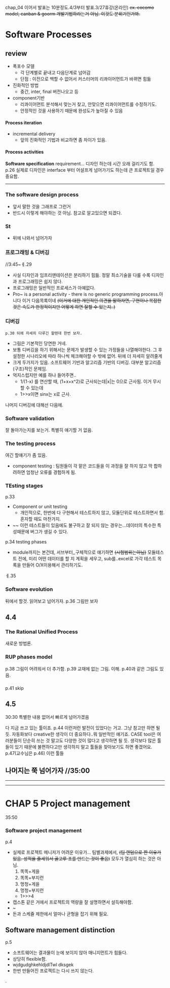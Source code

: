 chap_04 이어서
발표는 10분정도.4/3부터 발표.3/27휴강(온라인)
~~ex. cocomo model, canban & goorm 개발기법하라는거 아님. 이것도 분위기인가봐.~~
# Software Processes
## review
* 폭포수 모델
  * 각 단계별로 끝내고 다음단계로 넘어감
  * 단점 : 이전으로 백할 수 없어서 커스터머의 리콰이어먼트가 바뀌면 힘듦
* 진화적인 방법
  * 중간, inter, final 버전나오고 등
* component기반
  * 리콰이어먼트 분석해서 맞는거 찾고, 안맞으면 리콰이어먼트를 수정하기도.
  * 안정적인 것을 사용하기 때문에 완성도가 높아질 수 있음
#### Process iteration
* incremental delivery
  * 앞의 진화적인 기법과 비교하면 좀 차이가 있음.
#### Process activities
  **Software specification**
    requirement...
디자인 하는데 시간 오래 걸리기도 함.
p.26 실제로 디자인은 interface 부터 어설프게 넘어가기도 하는데 큰 프로젝트일 경우 중요함.

---------------------
### The software design process
  * 앞서 말한 것을 그래프로 그런거
  * 반드시 이렇게 해야하는 것 아님. 참고로 알고있으면 되겠다.
### St
  * 뒤에 나와서 넘어가자
### 프로그래밍 & 디버깅
//3:45~ㅔ.29
* 사실 디자인과 임프리맨테이션은 분리하기 힘듦. 정말 최소기술을 다룰 수록 디자인과 프로그래밍은 쉽지 않다.
* 프로그래밍은 일반적인 프로세스가 아예없다.
* Pro~ is a personal activity - there is no generic programming process.아니다 이거 다음목록이네 ~~(이거에 대한 개인적인 의견을 말하자면, 구현이나 복잡한 것은 속도가 한정적이지만 어떻게 하면 잘할 수 있는지..)~~
### 디버깅
    p.30 뒤에 자세히 다루긴 할텐데 한번 보자.
* 그림은 기본적인 당연한 거네.
* 보통 디버깅을 하기 위해서는 문제가 발생할 수 있는 가정들을 나열해야한다. 그 후 설정한 시나리오에 따라 하나씩 체크해야할 수 밖에 없어. 뒤에 더 자세히 알려줄게
* 크게 두가지가 있음. 소프트웨어 기반과 알고리즘 기반의 디버깅. 대부분 알고리즘(구조)적인 문제임.
* 억지스럽지만 예를 하나 들어주면..
  *  1/(1-x) 를 연산할 때, (1+x+x^2)로 근사되는데|x|는 0으로 근사됨. 이거 무시할 수 있는데
  * 1>>x이면 sinx는 x로 근사.

나머지 디버깅에 대해선 다음에.
### Software validation
잘 돌아가는지를 보는거.
특별히 얘기할 거 없음.
### The testing process
여긴 할얘기가 좀 있음.
* component testing : 팀원들이 각 맡은 코드들을 이 과정을 잘 하지 않고 막 합하려하면 엄청난 오류를 경험하게 됨.
### TEsting stages
p.33
* Component or unit testing
  * 개인적으로, 한번에 다 구현해서 테스트하지 않고, 모듈단위로 테스트하면서 함. 혼자할 때도 마찬가지.
* ~~
이런 테스트들이 있음에도 불구하고 잘 되지 않는 경우는...데이터의 특수한 특성때문에 버그가 생길 수 있다.

p.34 testing phases
* module까지는 본건데, 서브부터,,구체적으로 얘기하면 ~~(시험범위는아님)~~ 모듈테스트 전에, 미리 어떤 데이터를 할 지 계획을 세우고, sub를..excel로 가각 테스트 목록을 만들어 O/X이용해서 관리하기도.

ㅔ.35
### Software evolution
뒤에서 할것. 읽어보고 넘어가자.
p.36 그림만 보자

## 4.4
### The Rational Unified Process
새로운 방법론.
### RUP phases model
p.38 그림이 어려워서 더 추가함.
p.39 교재에 없는 그림. 이해.
p.40과 같은 그림도 있음.
###
p.41 skip
## 4.5

30:30 특별한 내용 없어서 빠르게 넘어가겠음

다 지금 쓰고 있는 툴이죠.
p.44 이런저런 발전이 있었다는 거고. 그냥 참고만 하면 될 듯. 자동화보다 creative한 생각이 더 중요하다..뭐 일반적인 얘기죠. CASE tool은 여러분들이 단순히 쓰는 것 말고도 다양한 것이 많다고 생각하면 될 듯. 생각보다 많은 툴들이 있기 때문에 불편하다고만 생각하지 말고 툴들을 찾아보기도 하면 좋겠어요. p.47(교수님은 p.46) 이런 툴들

나머지는 쭉 넘어가자
//35:00
-----------------
--------------------
----------------

# CHAP 5 Project management
35:50
### Software project management
p.4
* 실제로 프로젝트 메니저가 어려운 이유가... 팀별과제에서, ~~(팀 랜덤으로 짠 이유가 있음. 성적을 줄세워서 골고루 조를 만드는 것이 좋음)~~ 모두가 열심히 하는 것은 아님.
  1. 똑똑+게을
  2. 똑똑+부지런
  3. 멍청+게을
  4. 멍청+부지런
  * 1>>>4
* 캡스톤 같은 거에서 프로젝트의 역량을 잘 설명하면서 설득해야함.
* ~
* 돈과 스케쥴 제한에서 얼마나 균형을 잡기 위해 필요.

## Software management distinction
p.5
* 소프트웨어는 결과물이 눈에 보이지 않아 매니지먼트가 힘들다.
* 상당히 flexible함.
* wjdgudghkehldjdlTwl dksgek
* 한번 만들어진 프로젝트는 다시 쓰지 않는다.












.
